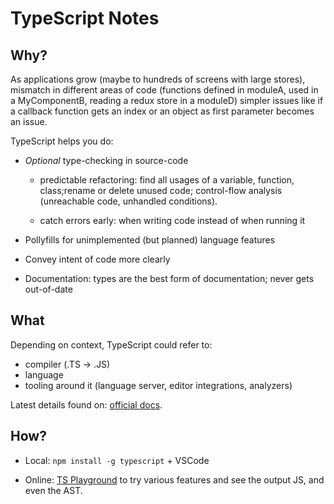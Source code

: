 
# TypeScript Notes


## Why?

As applications grow (maybe to hundreds of screens with large stores), 
mismatch in different areas of code (functions defined in moduleA,
used in a MyComponentB, reading a redux store in a moduleD) simpler 
issues like if a callback function gets an index or an object as first 
parameter becomes an issue.

TypeScript helps you do:

- *Optional* type-checking in source-code

  - predictable refactoring: find all usages of a variable, function, class;rename or delete unused code; control-flow analysis (unreachable code, unhandled conditions).

  - catch errors early: when writing code instead of when running it

- Pollyfills for unimplemented (but planned) language features

- Convey intent of code more clearly

- Documentation: types are the best form of documentation; never gets out-of-date

## What

Depending on context, TypeScript could refer to:

- compiler (.TS -> .JS)
- language
- tooling around it (language server, editor integrations, analyzers) 

Latest details found on: [official docs](https://www.typescriptlang.org/docs). 

## How? 

- Local: `npm install -g typescript` + VSCode

- Online: [TS Playground](https://www.typescriptlang.org/play) to try various features and see the output JS, and even the AST.

